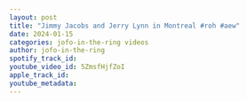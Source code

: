```yaml
---
layout: post
title: "Jimmy Jacobs and Jerry Lynn in Montreal #roh #aew"
date: 2024-01-15
categories: jofo-in-the-ring videos
author: jofo-in-the-ring
spotify_track_id: 
youtube_video_id: 5ZmsfHjfZoI
apple_track_id: 
youtube_metadata: 
---
```

